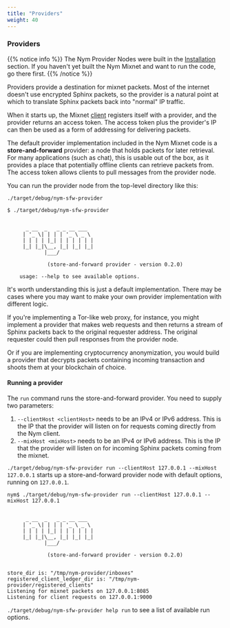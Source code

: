 ```yaml
---
title: "Providers"
weight: 40
---
```


### Providers

{{% notice info %}}
The Nym Provider Nodes were built in the [Installation](../installation) section. If you haven't yet built the Nym Mixnet and want to run the code, go there first.
{{% /notice %}}

Providers provide a destination for mixnet packets. Most of the internet doesn't use encrypted Sphinx packets, so the provider is a natural point at which to translate Sphinx packets back into "normal" IP traffic.

When it starts up, the Mixnet [client](../clients) registers itself with a provider, and the provider returns an access token. The access token plus the provider's IP can then be used as a form of addressing for delivering packets.

The default provider implementation included in the Nym Mixnet code is a **store-and-forward** provider: a node that holds packets for later retrieval. For many applications (such as chat), this is usable out of the box, as it provides a place that potentially offline clients can retrieve packets from.  The access token allows clients to pull messages from the provider node.

You can run the provider node from the top-level directory like this:

`./target/debug/nym-sfw-provider`

```shell
$ ./target/debug/nym-sfw-provider


      _ __  _   _ _ __ ___
     | '_ \| | | | '_ \ _ \
     | | | | |_| | | | | | |
     |_| |_|\__, |_| |_| |_|
            |___/

             (store-and-forward provider - version 0.2.0)

    usage: --help to see available options.
```

It's worth understanding this is just a default implementation. There may be cases where you may want to make your own provider implementation with different logic.

If you're implementing a Tor-like web proxy, for instance, you might implement a provider that makes web requests and then returns a stream of Sphinx packets back to the original requester address. The original requester could then pull responses from the provider node.

Or if you are implementing cryptocurrency anonymization, you would build a provider that decrypts packets containing incoming transaction and shoots them at your blockchain of choice.

#### Running a provider

The `run` command runs the store-and-forward provider. You need to supply two parameters:

1. `--clientHost <clientHost>` needs to be an IPv4 or IPv6 address. This is the IP that the provider will listen on for requests coming directly from the Nym client.
2. `--mixHost <mixHost>` needs to be an IPv4 or IPv6 address. This is the IP that the provider will listen on for incoming Sphinx packets coming from the mixnet.

`./target/debug/nym-sfw-provider run --clientHost 127.0.0.1 --mixHost 127.0.0.1` starts up a store-and-forward provider node with default options, running on `127.0.0.1`.

```
nym$ ./target/debug/nym-sfw-provider run --clientHost 127.0.0.1 --mixHost 127.0.0.1


      _ __  _   _ _ __ ___
     | '_ \| | | | '_ \ _ \
     | | | | |_| | | | | | |
     |_| |_|\__, |_| |_| |_|
            |___/

             (store-and-forward provider - version 0.2.0)


store_dir is: "/tmp/nym-provider/inboxes"
registered_client_ledger_dir is: "/tmp/nym-provider/registered_clients"
Listening for mixnet packets on 127.0.0.1:8085
Listening for client requests on 127.0.0.1:9000
```

`./target/debug/nym-sfw-provider help run` to see a list of available run options.
